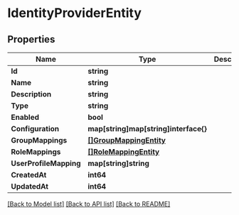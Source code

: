 # IdentityProviderEntity

## Properties

Name | Type | Description | Notes
------------ | ------------- | ------------- | -------------
**Id** | **string** |  | [optional] 
**Name** | **string** |  | [optional] 
**Description** | **string** |  | [optional] 
**Type** | **string** |  | [optional] 
**Enabled** | **bool** |  | [optional] 
**Configuration** | **map[string]map[string]interface{}** |  | [optional] 
**GroupMappings** | [**[]GroupMappingEntity**](GroupMappingEntity.md) |  | [optional] 
**RoleMappings** | [**[]RoleMappingEntity**](RoleMappingEntity.md) |  | [optional] 
**UserProfileMapping** | **map[string]string** |  | [optional] 
**CreatedAt** | **int64** |  | [optional] 
**UpdatedAt** | **int64** |  | [optional] 

[[Back to Model list]](../README.md#documentation-for-models) [[Back to API list]](../README.md#documentation-for-api-endpoints) [[Back to README]](../README.md)


